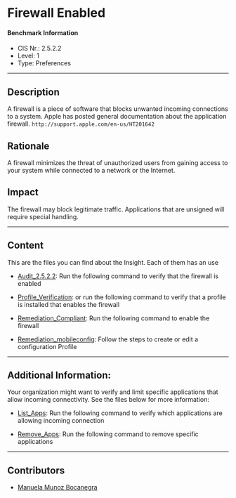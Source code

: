 # Firewall Enabled
#### Benchmark Information
- CIS Nr.: 2.5.2.2
- Level: 1
- Type: Preferences
------------------------
## Description

A firewall is a piece of software that blocks unwanted incoming connections to a system. Apple has posted general documentation about the application firewall. ```http://support.apple.com/en-us/HT201642```

## Rationale

A firewall minimizes the threat of unauthorized users from gaining access to your system while connected to a network or the Internet.

## Impact

The firewall may block legitimate traffic. Applications that are unsigned will require special handling.

---

## Content
This are the files you can find about the Insight. Each of them has an use 
* [Audit_2.5.2.2](https://github.com/apfelwerk/JamfProtectInsights/blob/main/PreferencesType/CIS_2.5.2.2_Firewall%20Enabled/Audit_2.5.2.2.sh): Run the following command to verify that the firewall is enabled

* [Profile_Verification](https://github.com/apfelwerk/JamfProtectInsights/blob/main/PreferencesType/CIS_2.5.2.1_Gatekeeper%20Enabled/Profile_Verification.sh): or run the following command to verify that a profile is installed that enables the firewall

* [Remediation_Compliant](https://github.com/apfelwerk/JamfProtectInsights/blob/main/PreferencesType/CIS_2.5.2.2_Firewall%20Enabled/Remediation_Compliant.sh): Run the following command to enable the firewall

* [Remediation_mobileconfig](https://github.com/apfelwerk/JamfProtectInsights/blob/main/PreferencesType/CIS_2.5.2.1_Gatekeeper%20Enabled/Remediation_mobileconfig.md): Follow the steps to create or edit a configuration Profile

------

## Additional Information:
Your organization might want to verify and limit specific applications that allow incoming connectivity. See the files below for more information:

* [List_Apps](https://github.com/apfelwerk/JamfProtectInsights/blob/main/PreferencesType/CIS_2.5.2.2_Firewall%20Enabled/ListApps_Allow.md): Run the following command to verify which applications are allowing incoming connection

* [Remove_Apps](https://github.com/apfelwerk/JamfProtectInsights/blob/main/PreferencesType/CIS_2.5.2.2_Firewall%20Enabled/RemoveApps.md): Run the following command to remove specific applications

------------------------------------------------------------------------------------------------------------------------------------------------------------------------------------------------------------------------------------------------------------------------------------------------------------------------------
## Contributors
* [Manuela Munoz Bocanegra](https://github.com/manuelamunoz)


